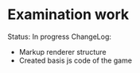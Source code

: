 # Examination work

Status: In progress
ChangeLog:
- Markup renderer structure
- Created basis js code of the game

